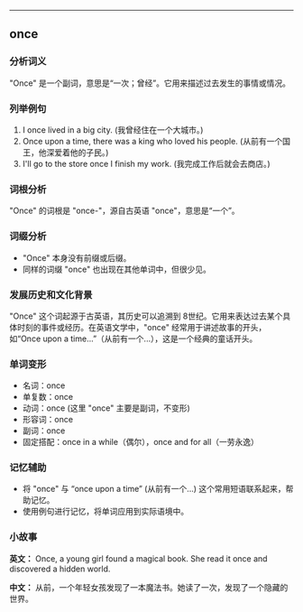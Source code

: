 
---------------
## once
### 分析词义
"Once" 是一个副词，意思是“一次；曾经”。它用来描述过去发生的事情或情况。

### 列举例句
1. I once lived in a big city. (我曾经住在一个大城市。)
2. Once upon a time, there was a king who loved his people. (从前有一个国王，他深爱着他的子民。)
3. I'll go to the store once I finish my work. (我完成工作后就会去商店。)

### 词根分析
"Once" 的词根是 "once-"，源自古英语 "once"，意思是“一个”。

### 词缀分析
- "Once" 本身没有前缀或后缀。
- 同样的词缀 "once" 也出现在其他单词中，但很少见。

### 发展历史和文化背景
"Once" 这个词起源于古英语，其历史可以追溯到 8世纪。它用来表达过去某个具体时刻的事件或经历。在英语文学中，"once" 经常用于讲述故事的开头，如“Once upon a time...”（从前有一个...），这是一个经典的童话开头。

### 单词变形
- 名词：once
- 单复数：once
- 动词：once (这里 "once" 主要是副词，不变形)
- 形容词：once
- 副词：once
- 固定搭配：once in a while（偶尔），once and for all（一劳永逸）

### 记忆辅助
- 将 "once" 与 “once upon a time” (从前有一个...) 这个常用短语联系起来，帮助记忆。
- 使用例句进行记忆，将单词应用到实际语境中。

### 小故事
**英文：**
Once, a young girl found a magical book. She read it once and discovered a hidden world.

**中文：**
从前，一个年轻女孩发现了一本魔法书。她读了一次，发现了一个隐藏的世界。

